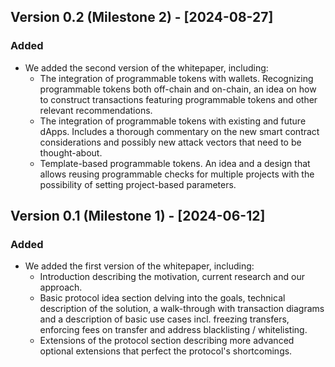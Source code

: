## Version 0.2 (Milestone 2) - [2024-08-27]

### Added

- We added the second version of the whitepaper, including:
  - The integration of programmable tokens with wallets. Recognizing programmable tokens both off-chain and on-chain, an idea on how to construct transactions featuring programmable tokens and other relevant recommendations.
  - The integration of programmable tokens with existing and future dApps. Includes a thorough commentary on the new smart contract considerations and possibly new attack vectors that need to be thought-about.
  - Template-based programmable tokens. An idea and a design that allows reusing programmable checks for multiple projects with the possibility of setting project-based parameters.

## Version 0.1 (Milestone 1) - [2024-06-12]

### Added

- We added the first version of the whitepaper, including:
  - Introduction describing the motivation, current research and our approach.
  - Basic protocol idea section delving into the goals, technical description of the solution, a walk-through with transaction diagrams and a description of basic use cases incl. freezing transfers, enforcing fees on transfer and address blacklisting / whitelisting.
  - Extensions of the protocol section describing more advanced optional extensions that perfect the protocol's shortcomings.
